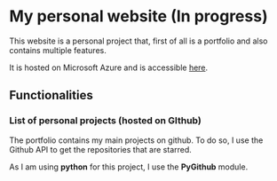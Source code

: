# My personal website (In progress)

This website is a personal project that, first of all is a portfolio and also contains multiple features.

It is hosted on Microsoft Azure and is accessible [here](portfolio-kuro.koyeb.app/).
## Functionalities

### List of personal projects (hosted on GIthub)

The portfolio contains my main projects on github.
To do so, I use the Github API to get the repositories that are starred.

As I am using **python** for this project, I use the **PyGithub** module.



